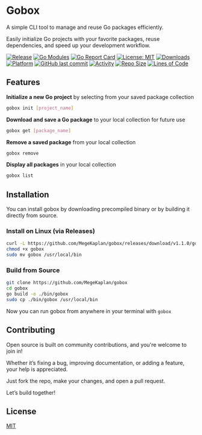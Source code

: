 
# Gobox

A simple CLI tool to manage and reuse Go packages efficiently.

Easily initialize Go projects with your favorite packages, reuse dependencies, and speed up your development workflow.

[![Release](https://github.com/MegeKaplan/gobox/actions/workflows/release.yaml/badge.svg)](https://github.com/MegeKaplan/gobox/actions)
[![Go Modules](https://img.shields.io/github/go-mod/go-version/MegeKaplan/gobox?logo=go)](https://github.com/MegeKaplan/gobox)
[![Go Report Card](https://goreportcard.com/badge/github.com/MegeKaplan/gobox)](https://goreportcard.com/report/github.com/MegeKaplan/gobox)
[![License: MIT](https://img.shields.io/github/license/MegeKaplan/gobox)](https://choosealicense.com/licenses/mit/)
[![Downloads](https://img.shields.io/github/downloads/MegeKaplan/gobox/total.svg)](https://github.com/MegeKaplan/gobox/releases)
[![Platform](https://img.shields.io/badge/Tested%20on-Linux-blue?logo=linux)](#)
[![GitHub last commit](https://img.shields.io/github/last-commit/MegeKaplan/gobox.svg)](https://github.com/MegeKaplan/gobox/commits/main)
[![Activity](https://img.shields.io/github/commit-activity/m/MegeKaplan/gobox)](https://github.com/MegeKaplan/gobox/graphs/commit-activity)
[![Repo Size](https://img.shields.io/github/repo-size/MegeKaplan/gobox)](https://github.com/MegeKaplan/gobox)
[![Lines of Code](https://tokei.rs/b1/github/MegeKaplan/gobox?category=lines)](https://github.com/MegeKaplan/gobox)

## Features

**Initialize a new Go project** by selecting from your saved package collection
```bash
gobox init [project_name]
```

**Download and save a Go package** to your local collection for future use
```bash
gobox get [package_name]
```

**Remove a saved package** from your local collection
```bash
gobox remove
```

**Display all packages** in your local collection
```bash
gobox list
```

## Installation

You can install gobox by downloading precompiled binary or by building it directly from source.

### Install on Linux (via Releases)

```bash
curl -L https://github.com/MegeKaplan/gobox/releases/download/v1.1.0/gobox -o gobox
chmod +x gobox
sudo mv gobox /usr/local/bin
```

### Build from Source

```bash
git clone https://github.com/MegeKaplan/gobox
cd gobox
go build -o ./bin/gobox
sudo cp ./bin/gobox /usr/local/bin
```

Now you can run gobox from anywhere in your terminal with `gobox`

## Contributing

Open source is built on community contributions, and you're welcome to join in!

Whether it’s fixing a bug, improving documentation, or adding a feature, your help is appreciated.

Just fork the repo, make your changes, and open a pull request.

Let’s build together!

## License

[MIT](https://choosealicense.com/licenses/mit/)

